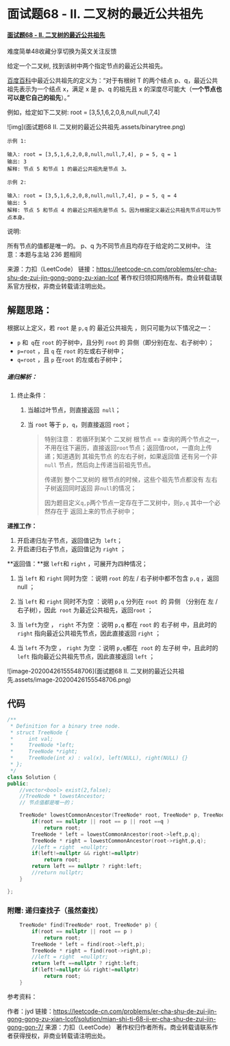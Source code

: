 # 面试题68 - II. 二叉树的最近公共祖先

#### [面试题68 - II. 二叉树的最近公共祖先](https://leetcode-cn.com/problems/er-cha-shu-de-zui-jin-gong-gong-zu-xian-lcof/)

难度简单48收藏分享切换为英文关注反馈

给定一个二叉树, 找到该树中两个指定节点的最近公共祖先。

[百度百科](https://baike.baidu.com/item/最近公共祖先/8918834?fr=aladdin)中最近公共祖先的定义为：“对于有根树 T 的两个结点 p、q，最近公共祖先表示为一个结点 x，满足 x 是 p、q 的祖先且 x 的深度尽可能大（**一个节点也可以是它自己的祖先**）。”

例如，给定如下二叉树: root = [3,5,1,6,2,0,8,null,null,7,4]

![img](面试题68 II. 二叉树的最近公共祖先.assets/binarytree.png)

```output
示例 1:

输入: root = [3,5,1,6,2,0,8,null,null,7,4], p = 5, q = 1
输出: 3
解释: 节点 5 和节点 1 的最近公共祖先是节点 3。
```

```output
示例 2:

输入: root = [3,5,1,6,2,0,8,null,null,7,4], p = 5, q = 4
输出: 5
解释: 节点 5 和节点 4 的最近公共祖先是节点 5。因为根据定义最近公共祖先节点可以为节点本身。
```

说明:

所有节点的值都是唯一的。
p、q 为不同节点且均存在于给定的二叉树中。
注意：本题与主站 236 题相同

来源：力扣（LeetCode）
链接：https://leetcode-cn.com/problems/er-cha-shu-de-zui-jin-gong-gong-zu-xian-lcof
著作权归领扣网络所有。商业转载请联系官方授权，非商业转载请注明出处。



## 解题思路：



根据以上定义，若 `root` 是 `p,q` 的 最近公共祖先 ，则只可能为以下情况之一：

- `p` 和` q`在 `root` 的子树中，且分列 `root` 的 异侧（即分别在左、右子树中）；
- `p=root` ，且 `q` 在 `root` 的左或右子树中；
- `q=root` ，且 `p` 在`root` 的左或右子树中；







##### 递归解析：

1. 终止条件：

   1. 当越过叶节点，则直接返回` null`；

   2. 当 `root` 等于 `p, q`，则直接返回 `root`；

      > 特别注意： 若循环到某个 二叉树 根节点 == 查询的两个节点之一，不用在往下遍历，直接返回`root`节点；返回值root，一直向上传递；知道遇到   其祖先节点 的左右子树，如果返回值 还有另一个非`null` 节点，然后向上传递当前祖先节点。
      >
      > 传递到 整个二叉树的 根节点的时候，这些个祖先节点都没有 左右子树返回同时返回 非`null`的情况；
      >
      > 因为题目定义`q,p`两个节点一定存在于二叉树中，则`p,q` 其中一个必然存在于  返回上来的节点子树中；

      

      

**递推工作：**

1. 开启递归左子节点，返回值记为` left`；
2. 开启递归右子节点，返回值记为 `right` ；

**返回值：**据 `left`和 `right` ，可展开为四种情况；

1. 当 `left` 和 `right` 同时为空 ：说明 `root` 的左 / 右子树中都不包含 `p,q` ，返回 null ；

2. 当 `left` 和 `right` 同时不为空 ：说明 `p,q` 分列在 `root `的 异侧 （分别在 左 / 右子树），因此` root` 为最近公共祖先，返回`root` ；

3. 当 `left`为空 ， `right` 不为空 ：说明 `p,q` 都在 `root` 的 右子树 中，且此时的 `right` 指向最近公共祖先节点，因此直接返回 `right` ；

4. 当 `left` 不为空 ， `right` 为空 ：说明 `p,q`都在` root` 的 左子树 中，且此时的 `left` 指向最近公共祖先节点，因此直接返回 `left` ；

   



![image-20200426155548706](面试题68 II. 二叉树的最近公共祖先.assets/image-20200426155548706.png)



## 代码

```c++
/**
 * Definition for a binary tree node.
 * struct TreeNode {
 *     int val;
 *     TreeNode *left;
 *     TreeNode *right;
 *     TreeNode(int x) : val(x), left(NULL), right(NULL) {}
 * };
 */
class Solution {
public:
    //vector<bool> exist(2,false);
    //TreeNode * lowestAncestor;
    // 节点值都是唯一的；

    TreeNode* lowestCommonAncestor(TreeNode* root, TreeNode* p, TreeNode* q) {
        if(root == nullptr || root == p || root ==q )
            return root;
        TreeNode * left = lowestCommonAncestor(root->left,p,q);
        TreeNode * right = lowestCommonAncestor(root->right,p,q);
        //left = right  =nullptr;
        if(left!=nullptr && right!=nullptr)
            return root;
        return left == nullptr ? right:left;
        //return nullptr;
    }

};
```





### 附赠: 递归查找子（虽然查找）

```c++
    TreeNode* find(TreeNode* root, TreeNode* p) {
        if(root == nullptr || root == p )
            return root;
        TreeNode * left = find(root->left,p);
        TreeNode * right = find(root->right,p);
        //left = right  =nullptr;
        return left ==nullptr ? right:left; 
        if(left!=nullptr && right!=nullptr)
            return root;
    }
```





参考资料：

作者：jyd
链接：https://leetcode-cn.com/problems/er-cha-shu-de-zui-jin-gong-gong-zu-xian-lcof/solution/mian-shi-ti-68-ii-er-cha-shu-de-zui-jin-gong-gon-7/
来源：力扣（LeetCode）
著作权归作者所有。商业转载请联系作者获得授权，非商业转载请注明出处。